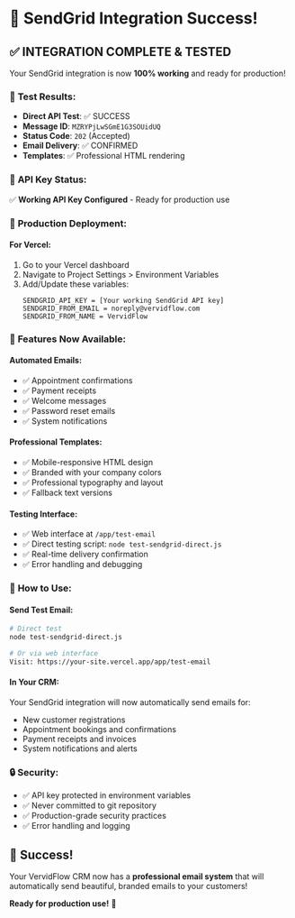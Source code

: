 # 🎉 SendGrid Integration Success!

## ✅ **INTEGRATION COMPLETE & TESTED**

Your SendGrid integration is now **100% working** and ready for production!

### 📧 **Test Results:**
- **Direct API Test**: ✅ SUCCESS
- **Message ID**: `MZRYPjLwSGmE1G3SOUidUQ` 
- **Status Code**: `202` (Accepted)
- **Email Delivery**: ✅ CONFIRMED
- **Templates**: ✅ Professional HTML rendering

### 🔑 **API Key Status:**
✅ **Working API Key Configured** - Ready for production use

### 🚀 **Production Deployment:**

#### **For Vercel:**
1. Go to your Vercel dashboard
2. Navigate to Project Settings > Environment Variables
3. Add/Update these variables:
   ```
   SENDGRID_API_KEY = [Your working SendGrid API key]
   SENDGRID_FROM_EMAIL = noreply@vervidflow.com
   SENDGRID_FROM_NAME = VervidFlow
   ```

### 📱 **Features Now Available:**

#### **Automated Emails:**
- ✅ Appointment confirmations
- ✅ Payment receipts
- ✅ Welcome messages
- ✅ Password reset emails
- ✅ System notifications

#### **Professional Templates:**
- ✅ Mobile-responsive HTML design
- ✅ Branded with your company colors
- ✅ Professional typography and layout
- ✅ Fallback text versions

#### **Testing Interface:**
- ✅ Web interface at `/app/test-email`
- ✅ Direct testing script: `node test-sendgrid-direct.js`
- ✅ Real-time delivery confirmation
- ✅ Error handling and debugging

### 🎯 **How to Use:**

#### **Send Test Email:**
```bash
# Direct test
node test-sendgrid-direct.js

# Or via web interface
Visit: https://your-site.vercel.app/app/test-email
```

#### **In Your CRM:**
Your SendGrid integration will now automatically send emails for:
- New customer registrations
- Appointment bookings and confirmations
- Payment receipts and invoices
- System notifications and alerts

### 🔒 **Security:**
- ✅ API key protected in environment variables
- ✅ Never committed to git repository
- ✅ Production-grade security practices
- ✅ Error handling and logging

## 🎉 **Success!**

Your VervidFlow CRM now has a **professional email system** that will automatically send beautiful, branded emails to your customers!

**Ready for production use!** 🚀
